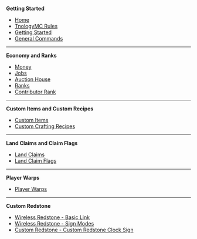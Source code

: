 **Getting Started**

- [Home](https://github.com/Tnology/TnologyMC/wiki)
- [TnologyMC Rules](https://github.com/Tnology/TnologyMC/wiki/TnologyMC-Rules)
- [Getting Started](https://github.com/Tnology/TnologyMC/wiki/Getting-Started)
- [General Commands](https://github.com/Tnology/TnologyMC/wiki/General-Commands)

***
**Economy and Ranks**
- [Money](https://github.com/Tnology/TnologyMC/wiki/Money,-Jobs,-Auction-House,-and-Ranks#money)
- [Jobs](https://github.com/Tnology/TnologyMC/wiki/Money,-Jobs,-Auction-House,-and-Ranks#jobs)
- [Auction House](https://github.com/Tnology/TnologyMC/wiki/Money,-Jobs,-Auction-House,-and-Ranks#auction-house)
- [Ranks](https://github.com/Tnology/TnologyMC/wiki/Money,-Jobs,-Auction-House,-and-Ranks#ranks)
- [Contributor Rank](https://github.com/Tnology/TnologyMC/wiki/Money,-Jobs,-Auction-House,-and-Ranks#contributor-rank)

***
**Custom Items and Custom Recipes**
- [Custom Items](https://github.com/Tnology/TnologyMC/wiki/Custom-Items-and-Custom-Crafting-Recipes#custom-items)
- [Custom Crafting Recipes](https://github.com/Tnology/TnologyMC/wiki/Custom-Items-and-Custom-Crafting-Recipes#custom-crafting-recipes)

***
**Land Claims and Claim Flags**
- [Land Claims](https://github.com/Tnology/TnologyMC/wiki/Land-Claims-and-Land-Claim-Flags#land-claims)
- [Land Claim Flags](https://github.com/Tnology/TnologyMC/wiki/Land-Claims-and-Land-Claim-Flags#land-claim-flags)

***
**Player Warps**
- [Player Warps](https://github.com/Tnology/TnologyMC/wiki/Player-Warps)

***
**Custom Redstone**
- [Wireless Redstone - Basic Link](https://github.com/Tnology/TnologyMC/wiki/Custom-Redstone#wireless-redstone---basic-link)
- [Wireless Redstone - Sign Modes](https://github.com/Tnology/TnologyMC/wiki/Custom-Redstone#wireless-redstone---sign-modes)
- [Custom Redstone - Custom Redstone Clock Sign](https://github.com/Tnology/TnologyMC/wiki/Custom-Redstone#custom-redstone-clock-sign)